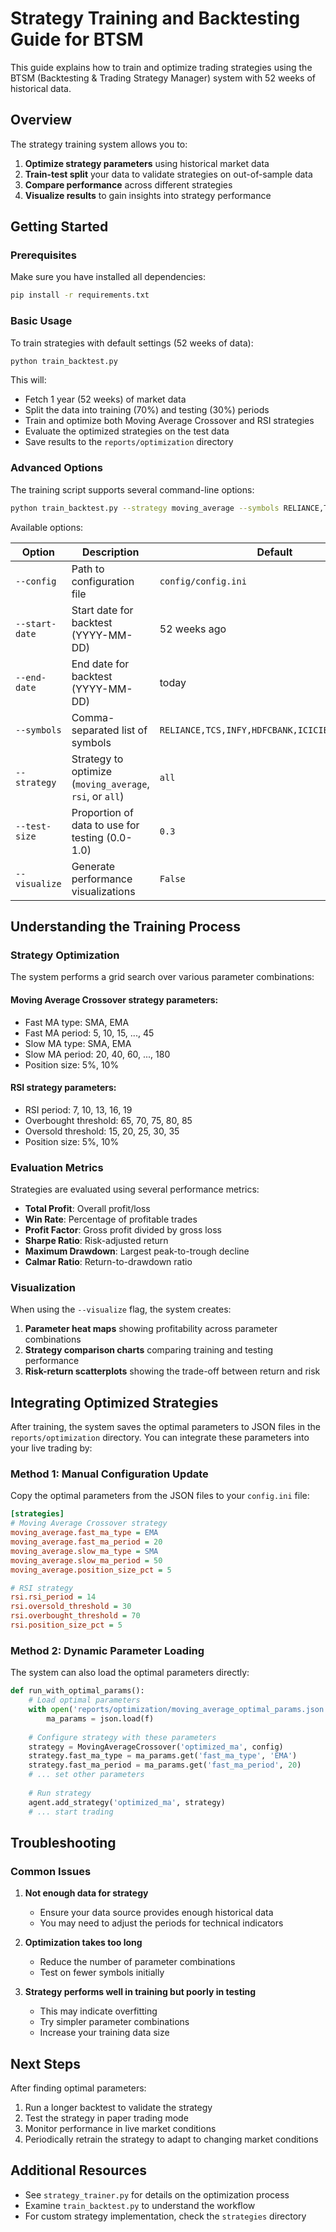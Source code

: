 # Strategy Training and Backtesting Guide for BTSM

This guide explains how to train and optimize trading strategies using the BTSM (Backtesting & Trading Strategy Manager) system with 52 weeks of historical data.

## Overview

The strategy training system allows you to:

1. **Optimize strategy parameters** using historical market data
2. **Train-test split** your data to validate strategies on out-of-sample data
3. **Compare performance** across different strategies
4. **Visualize results** to gain insights into strategy performance

## Getting Started

### Prerequisites

Make sure you have installed all dependencies:

```bash
pip install -r requirements.txt
```

### Basic Usage

To train strategies with default settings (52 weeks of data):

```bash
python train_backtest.py
```

This will:
- Fetch 1 year (52 weeks) of market data
- Split the data into training (70%) and testing (30%) periods
- Train and optimize both Moving Average Crossover and RSI strategies
- Evaluate the optimized strategies on the test data
- Save results to the `reports/optimization` directory

### Advanced Options

The training script supports several command-line options:

```bash
python train_backtest.py --strategy moving_average --symbols RELIANCE,TCS,INFY --visualize
```

Available options:

| Option | Description | Default |
|--------|-------------|---------|
| `--config` | Path to configuration file | `config/config.ini` |
| `--start-date` | Start date for backtest (YYYY-MM-DD) | 52 weeks ago |
| `--end-date` | End date for backtest (YYYY-MM-DD) | today |
| `--symbols` | Comma-separated list of symbols | `RELIANCE,TCS,INFY,HDFCBANK,ICICIBANK,SBIN,ITC` |
| `--strategy` | Strategy to optimize (`moving_average`, `rsi`, or `all`) | `all` |
| `--test-size` | Proportion of data to use for testing (0.0-1.0) | `0.3` |
| `--visualize` | Generate performance visualizations | `False` |

## Understanding the Training Process

### Strategy Optimization

The system performs a grid search over various parameter combinations:

#### Moving Average Crossover strategy parameters:
- Fast MA type: SMA, EMA
- Fast MA period: 5, 10, 15, ..., 45
- Slow MA type: SMA, EMA
- Slow MA period: 20, 40, 60, ..., 180
- Position size: 5%, 10%

#### RSI strategy parameters:
- RSI period: 7, 10, 13, 16, 19
- Overbought threshold: 65, 70, 75, 80, 85
- Oversold threshold: 15, 20, 25, 30, 35
- Position size: 5%, 10%

### Evaluation Metrics

Strategies are evaluated using several performance metrics:

- **Total Profit**: Overall profit/loss
- **Win Rate**: Percentage of profitable trades
- **Profit Factor**: Gross profit divided by gross loss
- **Sharpe Ratio**: Risk-adjusted return
- **Maximum Drawdown**: Largest peak-to-trough decline
- **Calmar Ratio**: Return-to-drawdown ratio

### Visualization

When using the `--visualize` flag, the system creates:

1. **Parameter heat maps** showing profitability across parameter combinations
2. **Strategy comparison charts** comparing training and testing performance
3. **Risk-return scatterplots** showing the trade-off between return and risk

## Integrating Optimized Strategies

After training, the system saves the optimal parameters to JSON files in the `reports/optimization` directory. You can integrate these parameters into your live trading by:

### Method 1: Manual Configuration Update

Copy the optimal parameters from the JSON files to your `config.ini` file:

```ini
[strategies]
# Moving Average Crossover strategy
moving_average.fast_ma_type = EMA
moving_average.fast_ma_period = 20
moving_average.slow_ma_type = SMA 
moving_average.slow_ma_period = 50
moving_average.position_size_pct = 5

# RSI strategy
rsi.rsi_period = 14
rsi.oversold_threshold = 30
rsi.overbought_threshold = 70
rsi.position_size_pct = 5
```

### Method 2: Dynamic Parameter Loading

The system can also load the optimal parameters directly:

```python
def run_with_optimal_params():
    # Load optimal parameters
    with open('reports/optimization/moving_average_optimal_params.json', 'r') as f:
        ma_params = json.load(f)
        
    # Configure strategy with these parameters
    strategy = MovingAverageCrossover('optimized_ma', config)
    strategy.fast_ma_type = ma_params.get('fast_ma_type', 'EMA')
    strategy.fast_ma_period = ma_params.get('fast_ma_period', 20)
    # ... set other parameters
    
    # Run strategy
    agent.add_strategy('optimized_ma', strategy)
    # ... start trading
```

## Troubleshooting

### Common Issues

1. **Not enough data for strategy**
   - Ensure your data source provides enough historical data
   - You may need to adjust the periods for technical indicators

2. **Optimization takes too long**
   - Reduce the number of parameter combinations
   - Test on fewer symbols initially

3. **Strategy performs well in training but poorly in testing**
   - This may indicate overfitting
   - Try simpler parameter combinations
   - Increase your training data size

## Next Steps

After finding optimal parameters:

1. Run a longer backtest to validate the strategy
2. Test the strategy in paper trading mode
3. Monitor performance in live market conditions
4. Periodically retrain the strategy to adapt to changing market conditions

## Additional Resources

- See `strategy_trainer.py` for details on the optimization process
- Examine `train_backtest.py` to understand the workflow
- For custom strategy implementation, check the `strategies` directory
